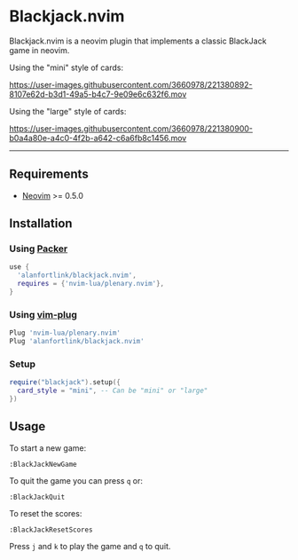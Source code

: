 # Blackjack.nvim

Blackjack.nvim is a neovim plugin that implements a classic BlackJack game in neovim.

Using the "mini" style of cards:


https://user-images.githubusercontent.com/3660978/221380892-8107e62d-b3d1-49a5-b4c7-9e09e6c632f6.mov




Using the "large" style of cards:


https://user-images.githubusercontent.com/3660978/221380900-b0a4a80e-a4c0-4f2b-a642-c6a6fb8c1456.mov



---

## Requirements

- [Neovim](https://github.com/neovim/neovim) >= 0.5.0

## Installation

### Using [Packer](https://github.com/wbthomason/packer.nvim)

```lua
use {
  'alanfortlink/blackjack.nvim',
  requires = {'nvim-lua/plenary.nvim'},
}
```

### Using [vim-plug](https://github.com/junegunn/vim-plug)
```lua
Plug 'nvim-lua/plenary.nvim'
Plug 'alanfortlink/blackjack.nvim'
```

### Setup

```lua
require("blackjack").setup({
  card_style = "mini", -- Can be "mini" or "large"
})
```

## Usage

To start a new game:
```vim
:BlackJackNewGame
```

To quit the game you can press `q` or:
```vim
:BlackJackQuit
```

To reset the scores:
```vim
:BlackJackResetScores
```

Press `j` and `k` to play the game and `q` to quit.

